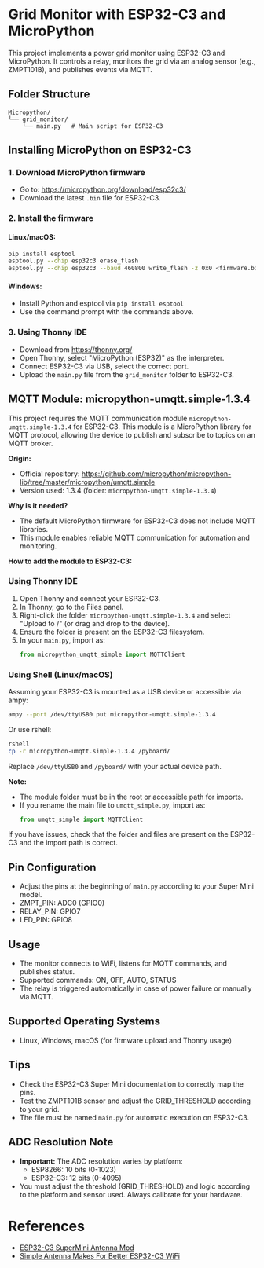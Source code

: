 
# Grid Monitor with ESP32-C3 and MicroPython

This project implements a power grid monitor using ESP32-C3 and MicroPython. It controls a relay, monitors the grid via an analog sensor (e.g., ZMPT101B), and publishes events via MQTT.

## Folder Structure

```
Micropython/
└── grid_monitor/
    └── main.py   # Main script for ESP32-C3
```

## Installing MicroPython on ESP32-C3

### 1. Download MicroPython firmware
- Go to: https://micropython.org/download/esp32c3/
- Download the latest `.bin` file for ESP32-C3.

### 2. Install the firmware
#### Linux/macOS:
```bash
pip install esptool
esptool.py --chip esp32c3 erase_flash
esptool.py --chip esp32c3 --baud 460800 write_flash -z 0x0 <firmware.bin>
```
#### Windows:
- Install Python and esptool via `pip install esptool`
- Use the command prompt with the commands above.

### 3. Using Thonny IDE
- Download from https://thonny.org/
- Open Thonny, select "MicroPython (ESP32)" as the interpreter.
- Connect ESP32-C3 via USB, select the correct port.
- Upload the `main.py` file from the `grid_monitor` folder to ESP32-C3.


## MQTT Module: micropython-umqtt.simple-1.3.4

This project requires the MQTT communication module `micropython-umqtt.simple-1.3.4` for ESP32-C3. This module is a MicroPython library for MQTT protocol, allowing the device to publish and subscribe to topics on an MQTT broker.

**Origin:**
- Official repository: https://github.com/micropython/micropython-lib/tree/master/micropython/umqtt.simple
- Version used: 1.3.4 (folder: `micropython-umqtt.simple-1.3.4`)

**Why is it needed?**
- The default MicroPython firmware for ESP32-C3 does not include MQTT libraries.
- This module enables reliable MQTT communication for automation and monitoring.

**How to add the module to ESP32-C3:**

### Using Thonny IDE
1. Open Thonny and connect your ESP32-C3.
2. In Thonny, go to the Files panel.
3. Right-click the folder `micropython-umqtt.simple-1.3.4` and select "Upload to /" (or drag and drop to the device).
4. Ensure the folder is present on the ESP32-C3 filesystem.
5. In your `main.py`, import as:
   ```python
   from micropython_umqtt_simple import MQTTClient
   ```

### Using Shell (Linux/macOS)
Assuming your ESP32-C3 is mounted as a USB device or accessible via ampy:
```bash
ampy --port /dev/ttyUSB0 put micropython-umqtt.simple-1.3.4
```
Or use rshell:
```bash
rshell
cp -r micropython-umqtt.simple-1.3.4 /pyboard/
```
Replace `/dev/ttyUSB0` and `/pyboard/` with your actual device path.

**Note:**
- The module folder must be in the root or accessible path for imports.
- If you rename the main file to `umqtt_simple.py`, import as:
   ```python
   from umqtt_simple import MQTTClient
   ```

If you have issues, check that the folder and files are present on the ESP32-C3 and the import path is correct.



## Pin Configuration
- Adjust the pins at the beginning of `main.py` according to your Super Mini model.
- ZMPT_PIN: ADC0 (GPIO0)
- RELAY_PIN: GPIO7
- LED_PIN: GPIO8


## Usage
- The monitor connects to WiFi, listens for MQTT commands, and publishes status.
- Supported commands: ON, OFF, AUTO, STATUS
- The relay is triggered automatically in case of power failure or manually via MQTT.


## Supported Operating Systems
- Linux, Windows, macOS (for firmware upload and Thonny usage)


## Tips
- Check the ESP32-C3 Super Mini documentation to correctly map the pins.
- Test the ZMPT101B sensor and adjust the GRID_THRESHOLD according to your grid.
- The file must be named `main.py` for automatic execution on ESP32-C3.


## ADC Resolution Note
- **Important:** The ADC resolution varies by platform:
    - ESP8266: 10 bits (0-1023)
    - ESP32-C3: 12 bits (0-4095)
- You must adjust the threshold (GRID_THRESHOLD) and logic according to the platform and sensor used. Always calibrate for your hardware.


# References

* [ESP32-C3 SuperMini Antenna Mod](https://www.elektormagazine.com/labs/esp32-c3-supermini-antenna-mod)
* [Simple Antenna Makes For Better ESP32-C3 WiFi](https://hackaday.com/2025/04/07/simple-antenna-makes-for-better-esp32-c3-wifi/)
